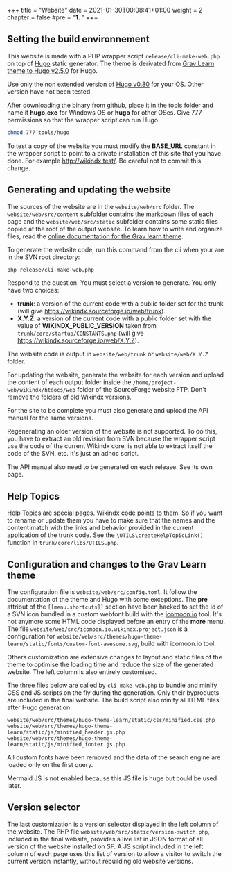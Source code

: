 +++
title = "Website"
date = 2021-01-30T00:08:41+01:00
weight = 2
chapter = false
#pre = "<b>1. </b>"
+++

## Setting the build environnement

This website is made with a PHP wrapper script `release/cli-make-web.php` on top of [Hugo](https://gohugo.io/) static generator. The theme is derivated from [Grav Learn theme to Hugo v2.5.0](https://github.com/matcornic/hugo-theme-learn/releases/tag/2.5.0) for Hugo.

Use only the non extended version of [Hugo v0.80](https://github.com/gohugoio/hugo/releases/tag/v0.80.0) for your OS. Other version have not been tested.

After downloading the binary from github, place it in the tools folder and name it __hugo.exe__ for Windows OS or __hugo__ for other OSes. Give 777 permissions so that the wrapper script can run Hugo.

~~~~sh
chmod 777 tools/hugo
~~~~

To test a copy of the website you must modify the __BASE_URL__ constant in the wrapper script to point to a private installation of this site that you have done. For example <http://wikindx.test/>. Be careful not to commit this change.


## Generating and updating the website

The sources of the website are in the `website/web/src` folder. The `website/web/src/content` subfolder contains the markdown files of each page and the `website/web/src/static` subfolder contains some static files copied at the root of the output website. To learn how to write and organize files, read the [online documentation for the Grav learn theme](https://learn.netlify.app/en/). 

To generate the website code, run this command from the cli when your are in the SVN root directory: 

~~~~sh
php release/cli-make-web.php
~~~~

Respond to the question. You must select a version to generate. You only have two choices:

- __trunk__: a version of the current code with a public folder set for the trunk (will give <https://wikindx.sourceforge.io/web/trunk>).
- __X.Y.Z__: a version of the current code with a public folder set with the value of __WIKINDX_PUBLIC_VERSION__ taken from `trunk/core/startup/CONSTANTS.php` (will give <https://wikindx.sourceforge.io/web/X.Y.Z>).

The website code is output in `website/web/trunk` or `website/web/X.Y.Z` folder.

For updating the website, generate the website for each version and upload the content of each output folder inside the `/home/project-web/wikindx/htdocs/web` folder of the SourceForge website FTP. Don't remove the folders of old Wikindx versions.

For the site to be complete you must also generate and upload the API manual for the same versions. 

Regenerating an older version of the website is not supported. To do this, you have to extract an old revision from SVN because the wrapper script use the code of the current Wikindx core, is not able to extract itself the code of the SVN, etc. It's just an adhoc script.

The API manual also need to be generated on each release. See its own page.

## Help Topics

Help Topics are special pages. Wikindx code points to them. So if you want to rename or update them you have to make sure that the names and the content match with the links and behavior provided in the current application of the trunk code. See the `\UTILS\createHelpTopicLink()` function in `trunk/core/libs/UTILS.php`.

## Configuration and changes to the Grav Learn theme

The configuration file is `website/web/src/config.toml`. It follow the documentation of the theme and Hugo with some exceptions. The __pre__ attribut of the `[[menu.shortcuts]]` section have been hacked to set the id of a SVN icon bundled in a custom webfont build with the [icomoon.io](icomoon.io) tool. It's not anymore some HTML code displayed before an entry of the __more__ menu. The file `website/web/src/icomoon.io.wikindx.project.json` is a configuration for `website/web/src/themes/hugo-theme-learn/static/fonts/custom-font-awesome.svg`, build with icomoon.io tool.

Others customization are extensive changes to layout and static files of the theme to optimise the loading time and reduce the size of the generated website. The left column is also entirely customised. 

The three files below are called by `cli-make-web.php` to bundle and minify CSS and JS scripts on the fly during the generation. Only their byproducts are included in the final website. The build script also minify all HTML files after Hugo generation.

~~~~plain
website/web/src/themes/hugo-theme-learn/static/css/minified.css.php
website/web/src/themes/hugo-theme-learn/static/js/minified_header.js.php
website/web/src/themes/hugo-theme-learn/static/js/minified_footer.js.php
~~~~

All custom fonts have been removed and the data of the search engine are loaded only on the first query.

Mermaid JS is not enabled because this JS file is huge but could be used later.

## Version selector

The last customization is a version selector displayed in the left column of the website. The PHP file `website/web/src/static/version-switch.php`, included in the final website, provides a live list in JSON format of all version of the website installed on SF. A JS script included in the left column of each page uses this list of version to allow a visitor to switch the current version instantly, without rebuilding old website versions.
